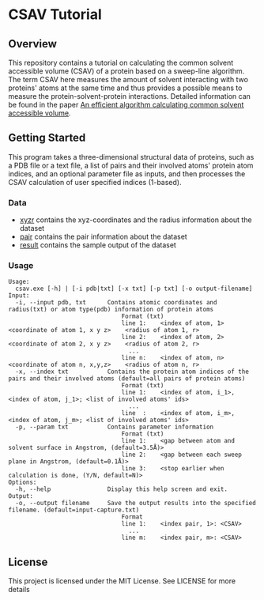 # CSAV Tutorial  

## Overview
This repository contains a tutorial on calculating the common solvent accessible volume (CSAV) of a protein based on a sweep-line algorithm. The term CSAV here measures the amount of solvent interacting with two proteins' atoms at the same time and thus provides a possible means to measure the protein-solvent-protein interactions. Detailed information can be found in the paper [An efficient algorithm calculating common solvent accessible volume]().

## Getting Started
This program takes a three-dimensional structural data of proteins, such as a PDB file or a text file, a list of pairs and their involved atoms' protein atom indices, and an optional parameter file as inputs, and then processes the CSAV calculation of user specified indices (1-based). 

### Data
- [xyzr](./dataset/xyzr/) contains the xyz-coordinates and the radius information about the dataset
- [pair](./dataset/pair/) contains the pair information about the dataset 
- [result](./dataset/result/) contains the sample output of the dataset

### Usage
```
Usage:
  csav.exe [-h] | [-i pdb|txt] [-x txt] [-p txt] [-o output-filename]
Input:
  -i, --input pdb, txt      Contains atomic coordinates and radius(txt) or atom type(pdb) information of protein atoms
                                Format (txt)
                                line 1:    <index of atom, 1>    <coordinate of atom 1, x y z>    <radius of atom 1, r>
                                line 2:    <index of atom, 2>    <coordinate of atom 2, x y z>    <radius of atom 2, r>
                                  ...
                                line n:    <index of atom, n>    <coordinate of atom n, x,y,z>    <radius of atom n, r>
  -x, --index txt           Contains the protein atom indices of the pairs and their involved atoms (default=all pairs of protein atoms)
                                Format (txt)
                                line 1:    <index of atom, i_1>, <index of atom, j_1>; <list of involved atoms' ids>
                                  ...
                                line  :    <index of atom, i_m>, <index of atom, j_m>; <list of involved atoms' ids>
  -p, --param txt           Contains parameter information
                                Format (txt)
                                line 1:    <gap between atom and solvent surface in Angstrom, (default=3.5Å)>
                                line 2:    <gap between each sweep plane in Angstrom, (default=0.1Å)>
                                line 3:    <stop earlier when calculation is done, (Y/N, default=N)>
Options:
  -h, --help                Display this help screen and exit.
Output:
  -o, --output filename     Save the output results into the specified filename. (default=input-capture.txt)
                                Format
                                line 1:    <index pair, 1>: <CSAV>
                                  ...
                                line m:    <index pair, m>: <CSAV>
```


## License
This project is licensed under the MIT License. See LICENSE for more details
